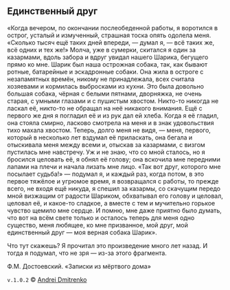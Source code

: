 ## Единственный друг

&laquo;Когда вечером, по окончании послеобеденной работы, я воротился в острог, усталый и измученный, страшная тоска опять одолела меня. &laquo;Сколько тысяч ещё таких дней впереди, &mdash; думал я, &mdash; всё таких же, всё одних и тех же!&raquo; Молча, уже в сумерки, скитался я один за казармами, вдоль забора и вдруг увидал нашего Шарика, бегущего прямо ко мне. Шарик был наша острожная собака, так, как бывают ротные, батарейные и эскадронные собаки. Она жила в остроге с незапамятных времён, никому не принадлежала, всех считала хозяевами и кормилась выбросками из кухни. Это была довольно большая собака, чёрная с белыми пятнами, дворняжка, не очень старая, с умными глазами и с пушистым хвостом. Никто-то никогда не ласкал её, никто-то не обращал на неё никакого внимания. Ещё с первого же дня я погладил её и из рук дал ей хлеба. Когда я её гладил, она стояла смирно, ласково смотрела на меня и в знак удовольствия тихо махала хвостом. Теперь, долго меня не видя, &mdash; меня, первого, который в несколько лет вздумал её приласкать, она бегала и отыскивала меня между всеми и, отыскав за казармами, с визгом пустилась мне навстречу. Уж и не знаю, что со мной сталось, но я бросился целовать её, я обнял её голову; она вскочила мне передними лапами на плечи и начала лизать мне лицо. &laquo;Так вот друг, которого мне посылает судьба!&raquo; &mdash; подумал я, и каждый раз, когда потом, в это первое тяжёлое и угрюмое время, я возвращался с работы, то прежде всего, не входя ещё никуда, я спешил за казармы, со скачущим передо мной визжащим от радости Шариком, обхватывал его голову и целовал, целовал её, и какое-то сладкое, а вместе с тем и мучительно горькое чувство щемило мне сердце. И помню, мне даже приятно было думать, что вот на всём свете только и осталось теперь для меня одно существо, меня любящее, ко мне призванное, мой друг, мой единственный друг &mdash; моя верная собака Шарик&raquo;.

Что тут скажешь?
Я прочитал это произведение много лет назад. И тогда я подумал, что не зря &mdash; из-за этого фрагмента.

Ф.М. Достоевский. &laquo;Записки из мёртвого дома&raquo;

`v.1.0.2` &copy; [Andrei Dmitrenko](https://finelit.github.io/blog)
